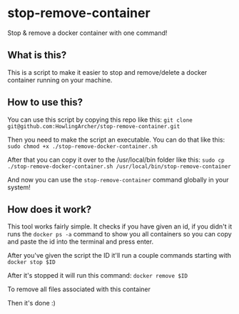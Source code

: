 # stop-remove-container
Stop &amp; remove a docker container with one command!

## What is this?
This is a script to make it easier to stop and remove/delete a docker container running on your machine.

## How to use this?
You can use this script by copying this repo like this: ```git clone git@github.com:HowlingArcher/stop-remove-container.git```

Then you need to make the script an executable. You can do that like this:
```sudo chmod +x ./stop-remove-docker-container.sh```

After that you can copy it over to the /usr/local/bin folder like this:
```sudo cp ./stop-remove-docker-container.sh /usr/local/bin/stop-remove-container```

And now you can use the `stop-remove-container` command globally in your system!


## How does it work?
This tool works fairly simple. It checks if you have given an id, if you didn't it runs the `docker ps -a` command to show you all containers so you can copy and paste the id into the terminal and press enter.


After you've given the script the ID it'll run a couple commands starting with
`docker stop $ID`

After it's stopped it will run this command:
`docker remove $ID`

To remove all files associated with this container

Then it's done :)
